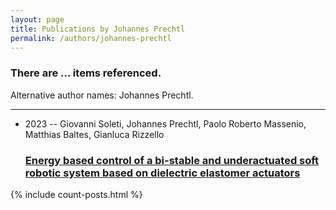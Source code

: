 ```yaml
---
layout: page
title: Publications by Johannes Prechtl
permalink: /authors/johannes-prechtl
---
```


<h3 id="number-posts">There are ... items referenced.</h3>
<p id='info-authors'>Alternative author names: Johannes Prechtl.</p>
<hr />
<ul class="post-list">
<li><span class='post-meta'>2023 -- Giovanni Soleti, Johannes Prechtl, Paolo Roberto Massenio, Matthias Baltes, Gianluca Rizzello</span><h3><a class='post-link' href="{{ site.baseurl }}/energy-based-control-of-a-bi-stable-and-underactuated-soft-robotic-system-based-on-dielectric-elastomer-actuators">Energy based control of a bi-stable and underactuated soft robotic system based on dielectric elastomer actuators</a></h3></li>

</ul>
{% include count-posts.html %}
